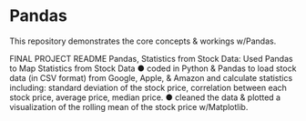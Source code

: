 # Pandas
This repository demonstrates the core concepts &amp; workings w/Pandas. 

FINAL PROJECT README
Pandas, Statistics from Stock Data:
Used Pandas to Map Statistics from Stock Data
● coded in Python & Pandas to load stock data (in CSV format) from Google, Apple, & Amazon and calculate statistics including: standard deviation of the stock price, correlation between each stock price, average price, median price.
● cleaned the data & plotted a visualization of the rolling mean of the stock price w/Matplotlib. 
